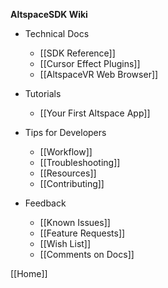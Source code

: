 **AltspaceSDK Wiki**

* Technical Docs
    * [[SDK Reference]]
    * [[Cursor Effect Plugins]]
    * [[AltspaceVR Web Browser]]

* Tutorials
    * [[Your First Altspace App]]

* Tips for Developers
    * [[Workflow]]
    * [[Troubleshooting]]
    * [[Resources]]
    * [[Contributing]]

* Feedback
    * [[Known Issues]]
    * [[Feature Requests]] 
    * [[Wish List]]
    * [[Comments on Docs]]

[[Home]]